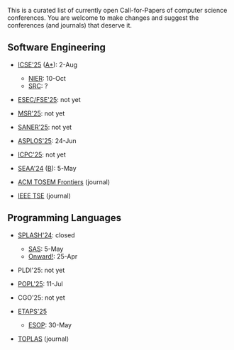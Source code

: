 This is a curated list of currently open Call-for-Papers of
computer science conferences. You are welcome to make changes
and suggest the conferences (and journals) that deserve it.

## Software Engineering

* [ICSE'25](https://conf.researchr.org/home/icse-2025) ([A*](https://portal.core.edu.au/conf-ranks/1209/)): 2-Aug
  * [NIER](https://conf.researchr.org/track/icse-2025/icse-2025-nier): 10-Oct
  * [SRC](https://conf.researchr.org/track/icse-2025/icse-2025-SRC): ?

* [ESEC/FSE'25](https://conf.researchr.org/home/fse-2025): not yet

* [MSR'25](https://www.msrconf.org/): not yet

* [SANER'25](https://conf.researchr.org/series/saner): not yet

* [ASPLOS'25](https://www.asplos-conference.org/asplos-2025-call-for-papers/): 24-Jun

* [ICPC'25](https://conf.researchr.org/home/icpc-2024): not yet

* [SEAA'24](https://dsd-seaa.com/seaa2024/) ([B](https://portal.core.edu.au/conf-ranks/464/)): 5-May

* [ACM TOSEM Frontiers](https://dl.acm.org/journal/tosem/frontiers) (journal)

* [IEEE TSE](https://www.computer.org/csdl/journal/ts/write-for-us/15090) (journal)

## Programming Languages

* [SPLASH'24](https://2024.splashcon.org/): closed
  * [SAS](https://2024.splashcon.org/home/sas-2024): 5-May
  * [Onward!](https://2024.splashcon.org/track/splash-2024-Onward-Essays): 25-Apr

* PLDI'25: not yet

* [POPL'25](https://conf.researchr.org/home/POPL-2025): 11-Jul

* CGO'25: not yet

* [ETAPS'25](https://etaps.org/2025/cfp/)
  * [ESOP](https://etaps.org/2025/conferences/esop/): 30-May

* [TOPLAS](https://dl.acm.org/journal/toplas/author-guidelines) (journal)
